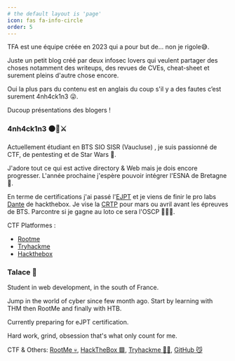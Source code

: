```yaml
---
# the default layout is 'page'
icon: fas fa-info-circle
order: 5
---
```



TFA est une équipe créée en 2023 qui a pour but de... non je rigole😅. 

Juste un petit blog créé par deux infosec lovers qui veulent partager des choses notamment des writeups, des revues de CVEs, cheat-sheet et surement pleins d'autre chose encore. 

Oui la plus pars du contenu est en anglais du coup s'il y a des fautes c’est surement 4nh4ck1n3 😜. 

Ducoup présentations des blogers !

### 4nh4ck1n3 ⚫🤖⚔️

Actuellement étudiant en BTS SIO SISR (Vaucluse) , je suis passionné de CTF, de pentesting et de Star Wars 🚀. 

J'adore tout ce qui est active directory & Web mais je dois encore progresser. L'année prochaine j'espère pouvoir intégrer l'ESNA de Bretagne🤞. 

En terme de certifications j'ai passé l'[EJPT](https://security.ine.com/certifications/ejpt-certification/) et je viens de finir le pro labs [Dante](https://app.hackthebox.com/prolabs/overview/dante) de hackthebox. Je vise la [CRTP](https://www.alteredsecurity.com/post/certified-red-team-professional-crtp) pour mars ou avril avant les épreuves de BTS. Parcontre si je gagne au loto ce sera l'OSCP 👨🏻‍💻.

CTF Platformes : 
- [Rootme](https://www.root-me.org/4nh4ck1n3)
- [Tryhackme](https://tryhackme.com/p/leandreonizuka84)
- [Hackthebox](https://app.hackthebox.com/users/1328334)

### Talace 🌌

Student in web development, in the south of France.

Jump in the world of cyber since few month ago. Start by learning with THM then RootMe and finally with HTB.

Currently preparing for eJPT certification. 

Hard work, grind, obsession that's what only count for me.

CTF & Others: [RootMe 💀](www.root-me.org%2FTalace%3Flang%3Dfr), [HackTheBox 🟩](https://app.hackthebox.com/users/1551559), [Tryhackme 😶‍🌫️](https://tryhackme.com/p/0x.88ta.ko), [GitHub 😼](https://github.com/StopThatTalace) 
